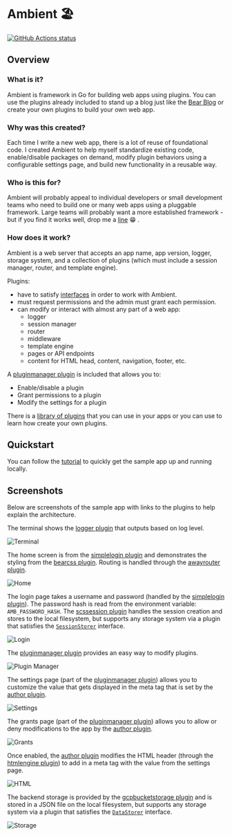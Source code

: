 # Ambient 🏖️

[![GitHub Actions status](https://github.com/josephspurrier/ambient/actions/workflows/unit-tests.yml/badge.svg)](https://github.com/josephspurrier/ambient/actions)

## Overview

### What is it?

Ambient is framework in Go for building web apps using plugins. You can use the plugins already included to stand up a blog just like the [Bear Blog](https://bearblog.dev/) or create your own plugins to build your own web app.

### Why was this created?

Each time I write a new web app, there is a lot of reuse of foundational code. I created Ambient to help myself standardize existing code, enable/disable packages on demand, modify plugin behaviors using a configurable settings page, and build new functionality in a reusable way.

### Who is this for?

Ambient will probably appeal to individual developers or small development teams who need to build one or many web apps using a pluggable framework. Large teams will probably want a more established framework - but if you find it works well, drop me a [line](/../../issues/new) 😁 .

### How does it work?

Ambient is a web server that accepts an app name, app version, logger, storage system, and a collection of plugins (which must include a session manager, router, and template engine).

Plugins:
- have to satisfy [interfaces](ambient.go) in order to work with Ambient.
- must request permissions and the admin must grant each permission.
- can modify or interact with almost any part of a web app:
  - logger
  - session manager
  - router
  - middleware
  - template engine
  - pages or API endpoints
  - content for HTML head, content, navigation, footer, etc.

A [pluginmanager plugin](plugin/pluginmanager/pluginmanager.go) is included that allows you to:
  - Enable/disable a plugin
  - Grant permissions to a plugin
  - Modify the settings for a plugin

There is a [library of plugins](plugin) that you can use in your apps or you can use to learn how create your own plugins.

## Quickstart

You can follow the [tutorial](cmd/myapp/README.md) to quickly get the sample app up and running locally.

## Screenshots

Below are screenshots of the sample app with links to the plugins to help explain the architecture.

The terminal shows the [logger plugin](plugin/logruslogger/logruslogger.go) that outputs based on log level.

![Terminal](doc/screenshot/terminal.png)

The home screen is from the [simplelogin plugin](plugin/simplelogin/simplelogin.go) and demonstrates the styling from the [bearcss plugin](plugin/bearcss/bearcss.go). Routing is handled through the [awayrouter plugin](plugin/awayrouter/awayrouter.go).

![Home](doc/screenshot/home.png)

The login page takes a username and password (handled by the [simplelogin plugin](plugin/simplelogin/simplelogin.go)). The password hash is read from the environment variable: `AMB_PASSWORD_HASH`. The [scssession plugin](plugin/scssession/scssession.go) handles the session creation and stores to the local filesystem, but supports any storage system via a plugin that satisfies the [`SessionStorer`](ambient_sessionstorer.go) interface.

![Login](doc/screenshot/login.png)

The [pluginmanager plugin](plugin/pluginmanager/pluginmanager.go) provides an easy way to modify plugins.

![Plugin Manager](doc/screenshot/pluginmanager.png)

The settings page (part of the [pluginmanager plugin](plugin/pluginmanager/pluginmanager.go)) allows you to customize the value that gets displayed in the meta tag that is set by the [author plugin](plugin/author/author.go).

![Settings](doc/screenshot/settings.png)

The grants page (part of the [pluginmanager plugin](plugin/pluginmanager/pluginmanager.go)) allows you to allow or deny modifications to the app by the [author plugin](plugin/author/author.go).

![Grants](doc/screenshot/grants.png)

Once enabled, the [author plugin](plugin/author/author.go) modifies the HTML header (through the [htmlengine plugin](plugin/htmlengine/htmlengine.go)) to add in a meta tag with the value from the settings page.

![HTML](doc/screenshot/htmlauthor.png)

The backend storage is provided by the [gcpbucketstorage plugin](plugin/gcpbucketstorage/gcpbucketstorage.go) and is stored in a JSON file on the local filesystem, but supports any storage system via a plugin that satisfies the [`DataStorer`](ambient_datastorer.go) interface.

![Storage](doc/screenshot/storage.png)